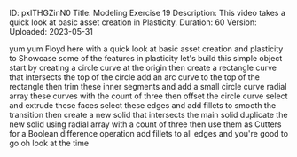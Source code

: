 ID: pxlTHGZinN0
Title: Modeling Exercise 19
Description: This video takes a quick look at basic asset creation in Plasticity.
Duration: 60
Version: 
Uploaded: 2023-05-31

yum yum Floyd here with a quick look at
basic asset creation and plasticity to
Showcase some of the features in
plasticity let's build this simple
object start by creating a circle curve
at the origin then create a rectangle
curve that intersects the top of the
circle add an arc curve to the top of
the rectangle then trim these inner
segments
and add a small circle curve radial
array these curves with the count of
three
then offset the circle curve
select and extrude these faces
select these edges and add fillets to
smooth the transition
then create a new solid that intersects
the main solid
duplicate the new solid using radial
array with a count of three then use
them as Cutters for a Boolean difference
operation
add fillets to all edges and you're good
to go
oh look at the time
